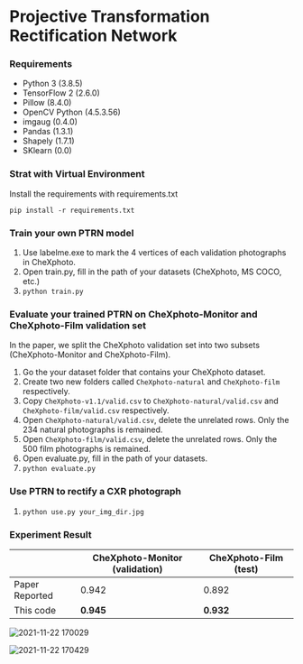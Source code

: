 # Projective Transformation Rectification Network

### Requirements

- Python 3 (3.8.5)
- TensorFlow 2 (2.6.0)
- Pillow (8.4.0)
- OpenCV Python (4.5.3.56)
- imgaug (0.4.0)
- Pandas (1.3.1)
- Shapely (1.7.1)
- SKlearn (0.0)

### Strat with Virtual Environment

Install the requirements with requirements.txt

`pip install -r requirements.txt`
  
### Train your own PTRN model

1. Use labelme.exe to mark the 4 vertices of each validation photographs in CheXphoto.
2. Open train.py, fill in the path of your datasets (CheXphoto, MS COCO, etc.)
3. `python train.py`

### Evaluate your trained PTRN on CheXphoto-Monitor and CheXphoto-Film validation set

In the paper, we split the CheXphoto validation set into two subsets (CheXphoto-Monitor and CheXphoto-Film).

1. Go the your dataset folder that contains your CheXphoto dataset.
2. Create two new folders called `CheXphoto-natural` and `CheXphoto-film` respectively.
3. Copy `CheXphoto-v1.1/valid.csv` to `CheXphoto-natural/valid.csv` and `CheXphoto-film/valid.csv` respectively.
4. Open `CheXphoto-natural/valid.csv`, delete the unrelated rows. Only the 234 natural photographs is remained.
5. Open `CheXphoto-film/valid.csv`, delete the unrelated rows. Only the 500 film photographs is remained.
6. Open evaluate.py, fill in the path of your datasets.
7. `python evaluate.py`

### Use PTRN to rectify a CXR photograph

1. `python use.py your_img_dir.jpg`

### Experiment Result

|                	| CheXphoto-Monitor (validation) 	| CheXphoto-Film (test) 	|
|----------------	|--------------------------------	|-----------------------	|
| Paper Reported 	| 0.942                          	| 0.892                 	|
| This code      	| **0.945**                     	| **0.932**             	|


![2021-11-22 170029](https://user-images.githubusercontent.com/38188772/142833946-99d1a506-5326-4f1b-be9e-66ea0cdd202a.png)

![2021-11-22 170429](https://user-images.githubusercontent.com/38188772/142833963-ff88cb89-5c3f-4350-b12c-db6d28a2dcab.png)
